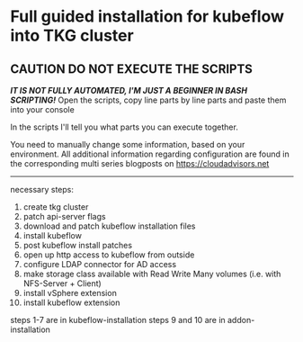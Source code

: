 # Full guided installation for kubeflow into TKG cluster

## CAUTION DO NOT EXECUTE THE SCRIPTS
***IT IS NOT FULLY AUTOMATED, I'M JUST A BEGINNER
IN BASH SCRIPTING!***
Open the scripts, copy line parts by line parts 
and paste them into your console

In the scripts I'll tell you what parts you can
execute together.

You need to manually change some information, based on
your environment.
All additional information regarding configuration are found
in the corresponding multi series blogposts
on https://cloudadvisors.net
___

necessary steps:

1. create tkg cluster
2. patch api-server flags
3. download and patch kubeflow installation files
4. install kubeflow
5. post kubeflow install patches
6. open up http access to kubeflow from outside
7. configure LDAP connector for AD access
8. make storage class available with Read Write Many volumes (i.e. with NFS-Server + Client)
9. install vSphere extension
10. install kubeflow extension

steps 1-7 are in kubeflow-installation
steps 9 and 10 are in addon-installation
 